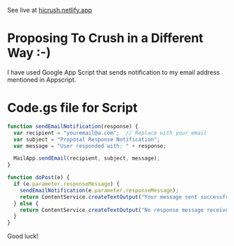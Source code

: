 See live at [hicrush.netlify.app](https://hicrush.netlify.app/)

# Proposing To Crush in a Different Way :-)

I have used Google App Script that sends notification to my email address mentioned in Appscript.

# Code.gs file for Script
```js
function sendEmailNotification(response) {
  var recipient = "youremail@a.com";  // Replace with your email
  var subject = "Proposal Response Notification";
  var message = "User responded with: " + response;

  MailApp.sendEmail(recipient, subject, message);
}

function doPost(e) {
  if (e.parameter.responseMessage) {
    sendEmailNotification(e.parameter.responseMessage);
    return ContentService.createTextOutput("Your message sent successfully to me :)");
  } else {
    return ContentService.createTextOutput("No response message received.");
  }
}

```
Good luck!
